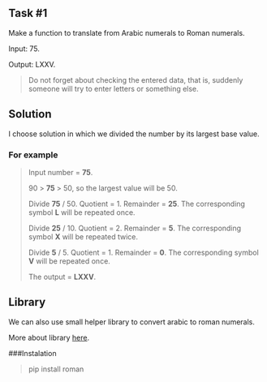 ## Task #1

Make a function to translate from Arabic numerals to Roman numerals.

Input: 75.

Output: LXXV.

> Do not forget about checking the entered data, that is, suddenly someone will try to enter letters or something else.

## Solution

I choose solution in which we divided the number by its largest base value.

### For example
> Input number = **75**.
> 
> 90 > **75** > 50, so the largest value will be 50.
> 
> Divide **75** / 50. Quotient = 1. Remainder = **25**. The corresponding symbol **L** will be repeated once.
> 
> Divide **25** / 10. Quotient = 2. Remainder = **5**. The corresponding symbol **X** will be repeated twice.
> 
> Divide **5** / 5. Quotient = 1. Remainder = **0**. The corresponding symbol **V** will be repeated once.
> 
> The output = **LXXV**.

## Library
We can also use small helper library to convert arabic to roman numerals.

More about library [here](https://pypi.org/project/roman/).

###Instalation
> pip install roman